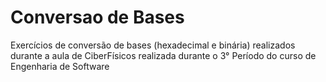 # Conversao de Bases
Exercícios de conversão de bases (hexadecimal e binária) realizados durante a aula de CiberFísicos realizada durante o 3° Período do curso de Engenharia de Software
